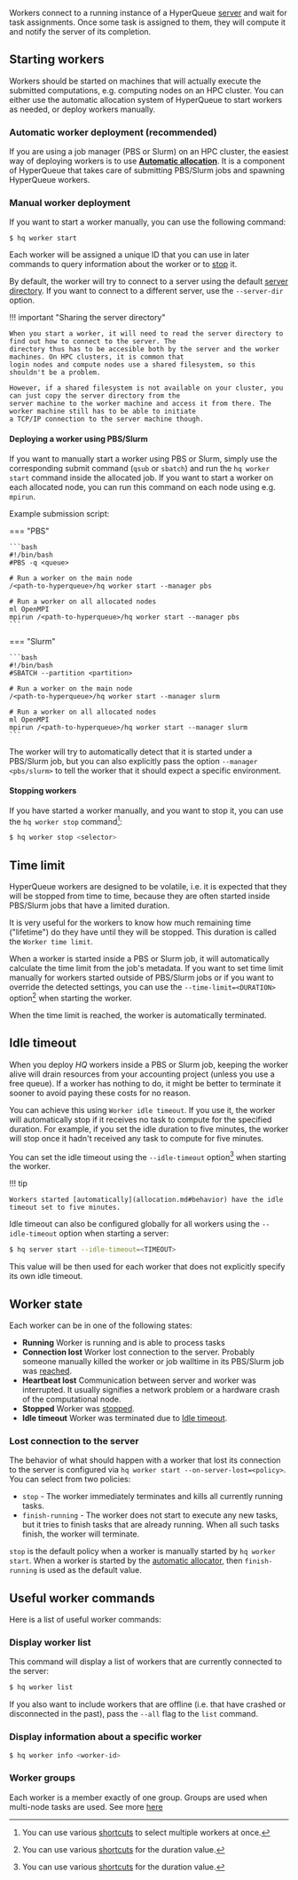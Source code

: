 Workers connect to a running instance of a HyperQueue [server](server.md) and wait for task assignments. Once some task
is assigned to them, they will compute it and notify the server of its completion.

## Starting workers
Workers should be started on machines that will actually execute the submitted computations, e.g. computing nodes on an
HPC cluster. You can either use the automatic allocation system of HyperQueue to start workers as needed, or deploy
workers manually.

### Automatic worker deployment (recommended)
If you are using a job manager (PBS or Slurm) on an HPC cluster, the easiest way of deploying workers is to use
[**Automatic allocation**](allocation.md). It is a component of HyperQueue that takes care of submitting PBS/Slurm jobs
and spawning HyperQueue workers.

### Manual worker deployment
If you want to start a worker manually, you can use the following command:

```
$ hq worker start
```

Each worker will be assigned a unique ID that you can use in later commands to query information about the worker or to
[stop](#stopping-worker) it.

By default, the worker will try to connect to a server using the default [server directory](server.md#server-directory).
If you want to connect to a different server, use the `--server-dir` option.

!!! important "Sharing the server directory"

    When you start a worker, it will need to read the server directory to find out how to connect to the server. The
    directory thus has to be accesible both by the server and the worker machines. On HPC clusters, it is common that
    login nodes and compute nodes use a shared filesystem, so this shouldn't be a problem.

    However, if a shared filesystem is not available on your cluster, you can just copy the server directory from the
    server machine to the worker machine and access it from there. The worker machine still has to be able to initiate
    a TCP/IP connection to the server machine though.

#### Deploying a worker using PBS/Slurm
If you want to manually start a worker using PBS or Slurm, simply use the corresponding submit command (`qsub` or `sbatch`)
and run the `hq worker start` command inside the allocated job. If you want to start a worker on each allocated node,
you can run this command on each node using e.g. `mpirun`.

Example submission script:

=== "PBS"

    ```bash
    #!/bin/bash
    #PBS -q <queue>

    # Run a worker on the main node
    /<path-to-hyperqueue>/hq worker start --manager pbs

    # Run a worker on all allocated nodes
    ml OpenMPI
    mpirun /<path-to-hyperqueue>/hq worker start --manager pbs
    ```

=== "Slurm"

    ```bash
    #!/bin/bash
    #SBATCH --partition <partition>

    # Run a worker on the main node
    /<path-to-hyperqueue>/hq worker start --manager slurm

    # Run a worker on all allocated nodes
    ml OpenMPI
    mpirun /<path-to-hyperqueue>/hq worker start --manager slurm
    ```

The worker will try to automatically detect that it is started under a PBS/Slurm job, but you can also explicitly pass
the option `--manager <pbs/slurm>` to tell the worker that it should expect a specific environment.

#### Stopping workers
If you have started a worker manually, and you want to stop it, you can use the `hq worker stop` command[^2]:

```bash
$ hq worker stop <selector>
```

[^2]: You can use various [shortcuts](../cli/shortcuts.md#id-selector) to select multiple workers at once.

## Time limit
HyperQueue workers are designed to be volatile, i.e. it is expected that they will be stopped from time to time, because
they are often started inside PBS/Slurm jobs that have a limited duration.

It is very useful for the workers to know how much remaining time ("lifetime") do they have until they will be stopped.
This duration is called the `Worker time limit`.

When a worker is started inside a PBS or Slurm job, it will automatically calculate the time limit from the job's
metadata. If you want to set time limit manually for workers started outside of PBS/Slurm jobs or if you want to
override the detected settings, you can use the `--time-limit=<DURATION>` option[^1] when starting the worker.

[^1]: You can use various [shortcuts](../cli/shortcuts.md#duration) for the duration value.

When the time limit is reached, the worker is automatically terminated.

## Idle timeout
When you deploy *HQ* workers inside a PBS or Slurm job, keeping the worker alive will drain resources from your
accounting project (unless you use a free queue). If a worker has nothing to do, it might be better to terminate it
sooner to avoid paying these costs for no reason.

You can achieve this using `Worker idle timeout`. If you use it, the worker will automatically stop if it receives no
task to compute for the specified duration. For example, if you set the idle duration to five minutes, the worker will
stop once it hadn't received any task to compute for five minutes.

You can set the idle timeout using the `--idle-timeout` option[^1] when starting the worker.

!!! tip

    Workers started [automatically](allocation.md#behavior) have the idle timeout set to five minutes.

Idle timeout can also be configured globally for all workers using the `--idle-timeout` option when starting a server:

```bash
$ hq server start --idle-timeout=<TIMEOUT>
```

This value will be then used for each worker that does not explicitly specify its own idle timeout.

## Worker state
Each worker can be in one of the following states:

* **Running** Worker is running and is able to process tasks
* **Connection lost** Worker lost connection to the server. Probably someone manually killed the worker or job walltime
  in its PBS/Slurm job was [reached](#time-limit).
* **Heartbeat lost** Communication between server and worker was interrupted. It usually signifies a network problem or
  a hardware crash of the computational node.
* **Stopped** Worker was [stopped](#stopping-worker).
* **Idle timeout** Worker was terminated due to [Idle timeout](#idle-timeout).

### Lost connection to the server

The behavior of what should happen with a worker that lost its connection to the server is configured
via `hq worker start --on-server-lost=<policy>`. You can select from two policies:

* `stop` - The worker immediately terminates and kills all currently running tasks.
* `finish-running` - The worker does not start to execute any new tasks, but it tries to finish tasks
  that are already running. When all such tasks finish, the worker will terminate.

`stop` is the default policy when a worker is manually started by `hq worker start`.
When a worker is started by the [automatic allocator](allocation.md), then `finish-running` is used
as the default value.

## Useful worker commands
Here is a list of useful worker commands:

### Display worker list
This command will display a list of workers that are currently connected to the server:
```bash
$ hq worker list
```

If you also want to include workers that are offline (i.e. that have crashed or disconnected in the past), pass the
`--all` flag to the `list` command.

### Display information about a specific worker
```bash
$ hq worker info <worker-id>
```

### Worker groups

Each worker is a member exactly of one group. Groups are used when multi-node tasks are used. See more [here](../jobs/multinode.md#groups)